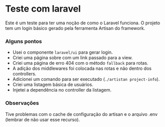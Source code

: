 # Teste com laravel

Este é um teste para ter uma noção de como o Laravel funciona. O projeto tem um login básico gerado pela ferramenta Artisan do framework.

### Alguns pontos

* Usei o componente `laravel/ui` para gerar login.
* Criei uma página sobre com um link passado para a view.
* Criei uma página de erro 404 com o método `fallback` para rotas.
* A adição dos middlewares foi colocada nas rotas e não dentro dos controllers.
* Adicionei um comando para ser executado (`./artistan project-info`).
* Criei uma listagem básica de usuários.
* Injetei a dependência no controller da listagem.

### Observações

Tive problemas com o cache de configuração do artisan e o arquivo .env (lembrar de não usar esse recurso).